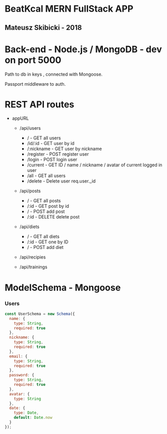 # BeatKcal MERN FullStack APP

## Mateusz Skibicki - 2018

# Back-end - Node.js / MongoDB - dev on port 5000

Path to db in keys , connected with Mongoose.

Passport middleware to auth.

# REST API routes

- appURL

  - /api/users

    - / - GET all users
    - /id/:id - GET user by id
    - /:nickname - GET user by nickname
    - /register - POST register user
    - /login - POST login user
    - /current - GET ID / name / nickname / avatar of current logged in user
    - /all - GET all users
    - /delete - Delete user req.user.\_id

  - /api/posts

    - / - GET all posts
    - /:id - GET post by id
    - / - POST add post
    - /:id - DELETE delete post

  - /api/diets

    - / - GET all diets
    - /:id - GET one by ID
    - / - POST add diet

  - /api/recipies
  - /api/trainings

# ModelSchema - Mongoose

### Users

```javascript
const UserSchema = new Schema({
  name: {
    type: String,
    required: true
  },
  nickname: {
    type: String,
    required: true
  },
  email: {
    type: String,
    required: true
  },
  password: {
    type: String,
    required: true
  },
  avatar: {
    type: String
  },
  date: {
    type: Date,
    default: Date.now
  }
});
```
